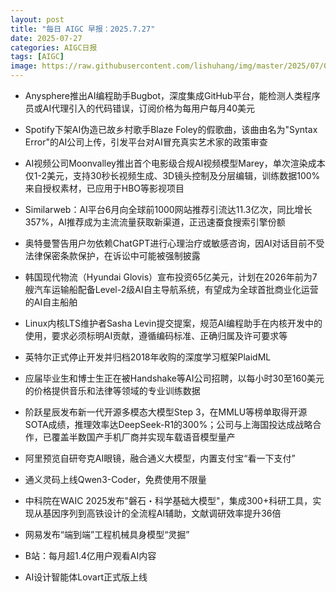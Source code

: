 ```yaml
---
layout: post
title: "每日 AIGC 早报：2025.7.27"
date: 2025-07-27
categories: AIGC日报
tags: [AIGC]
image: https://raw.githubusercontent.com/lishuhang/img/master/2025/07/0727-d.webp
---
```


- Anysphere推出AI编程助手Bugbot，深度集成GitHub平台，能检测人类程序员或AI代理引入的代码错误，订阅价格为每用户每月40美元

- Spotify下架AI伪造已故乡村歌手Blaze Foley的假歌曲，该曲由名为"Syntax Error"的AI公司上传，引发平台对AI冒充真实艺术家的政策审查

- AI视频公司Moonvalley推出首个电影级合规AI视频模型Marey，单次渲染成本仅1-2美元，支持30秒长视频生成、3D镜头控制及分层编辑，训练数据100%来自授权素材，已应用于HBO等影视项目

- Similarweb：AI平台6月向全球前1000网站推荐引流达11.3亿次，同比增长357%，AI推荐成为主流流量获取新渠道，正迅速蚕食搜索引擎份额

- 奥特曼警告用户勿依赖ChatGPT进行心理治疗或敏感咨询，因AI对话目前不受法律保密条款保护，在诉讼中可能被强制披露

- 韩国现代物流（Hyundai Glovis）宣布投资65亿美元，计划在2026年前为7艘汽车运输船配备Level-2级AI自主导航系统，有望成为全球首批商业化运营的AI自主船舶

- Linux内核LTS维护者Sasha Levin提交提案，规范AI编程助手在内核开发中的使用，要求必须标明AI贡献，遵循编码标准、正确归属及许可要求等

- 英特尔正式停止开发并归档2018年收购的深度学习框架PlaidML

- 应届毕业生和博士生正在被Handshake等AI公司招聘，以每小时30至160美元的价格提供音乐和法律等领域的专业训练数据

- 阶跃星辰发布新一代开源多模态大模型Step 3，在MMLU等榜单取得开源SOTA成绩，推理效率达DeepSeek-R1的300%；公司与上海国投达成战略合作，已覆盖半数国产手机厂商并实现车载语音模型量产

- 阿里预览自研夸克AI眼镜，融合通义大模型，内置支付宝“看一下支付”

- 通义灵码上线Qwen3-Coder，免费使用不限量

- 中科院在WAIC 2025发布"磐石・科学基础大模型"，集成300+科研工具，实现从基因序列到高铁设计的全流程AI辅助，文献调研效率提升36倍

- 网易发布“端到端”工程机械具身模型“灵掘”

- B站：每月超1.4亿用户观看AI内容

- AI设计智能体Lovart正式版上线